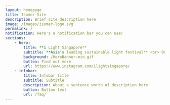 ```yaml
---
layout: homepage
title: Isomer Site
description: Brief site description here
image: /images/isomer-logo.svg
permalink: /
notification: Here's a notification bar you can use!
sections:
    - hero:
        title: **i Light Singapore**
        subtitle: **Asia’s leading sustainable light festival** <br> Our main website is under construction and we should be back soon, together with details on the next edition of the festival. Stay tuned!<br>
        background: /HeroBanner-min.gif
        button: Find out more
        url: https://www.instagram.com/ilightsingapore/
    - infobar:
        title: Infobar title
        subtitle: Subtitle
        description: About a sentence worth of description here
        button: Button text
        url: /faq/
---
```


